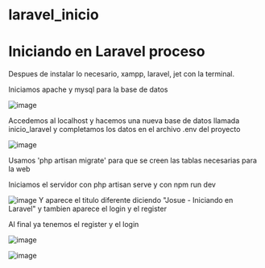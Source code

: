 # laravel_inicio

 <h1> Iniciando en Laravel proceso </h1>

 Despues de instalar lo necesario, xampp, laravel, jet con la terminal.


Iniciamos apache y mysql para la base de datos

![image](https://github.com/user-attachments/assets/9cec15f1-c0fc-4e89-87a1-8d73f2b7a1d5)


Accedemos al localhost y hacemos una nueva base de datos llamada inicio_laravel y completamos los datos en el archivo .env del proyecto

![image](https://github.com/user-attachments/assets/e93c246a-0540-4451-baf1-196407380e88)


Usamos 'php artisan migrate' para que se creen las tablas necesarias para la web


Iniciamos el servidor con php artisan serve y con npm run dev

![image](https://github.com/user-attachments/assets/96febbe3-5834-4b04-8c47-6d497bcc9d9a)
Y aparece el titulo diferente diciendo "Josue - Iniciando en Laravel" y tambien aparece el login y el register


 Al final ya tenemos el register y el login 
 
 ![image](https://github.com/user-attachments/assets/67d743ee-0b2f-40a2-b21a-da7d2dae79b9)

![image](https://github.com/user-attachments/assets/a0008db7-4453-43af-9df5-5514788035e1)
